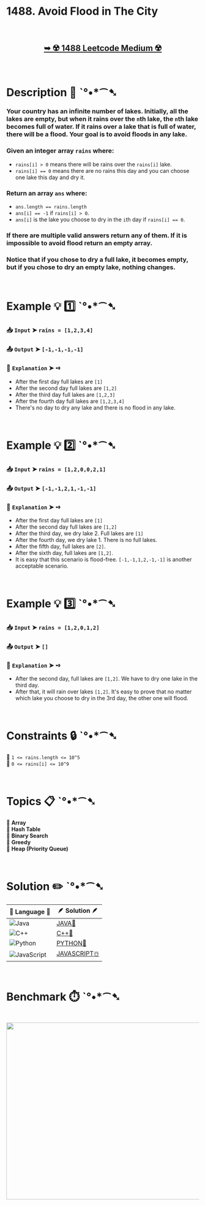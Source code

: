 # 1488. Avoid Flood in The City

</br>

<h2 align="center"> 

<a href="https://leetcode.com/problems/avoid-flood-in-the-city/description/?envType=daily-question&envId=2025-10-07"><strong>➥ ☢️ 1488 Leetcode Medium ☢️ </strong></a>
</h2>

</br>

# Description 📜 ˋ°•*⁀➷

### Your country has an infinite number of lakes. Initially, all the lakes are empty, but when it rains over the `n`th lake, the `n`th lake becomes full of water. If it rains over a lake that is full of water, there will be a flood. Your goal is to avoid floods in any lake.

### Given an integer array `rains` where:

- `rains[i] > 0` means there will be rains over the `rains[i]` lake.
- `rains[i] == 0` means there are no rains this day and you can choose one lake this day and dry it.

### Return an array `ans` where:

- `ans.length == rains.length`
- `ans[i] == -1` if `rains[i] > 0`.
- `ans[i]` is the lake you choose to dry in the `i`th day if `rains[i] == 0`.

### If there are multiple valid answers return any of them. If it is impossible to avoid flood return an empty array.

### Notice that if you chose to dry a full lake, it becomes empty, but if you chose to dry an empty lake, nothing changes.

</br>

# Example 💡 1️⃣ ˋ°•*⁀➷

  ### 📥 `Input`  ➤ `rains = [1,2,3,4]`

  ### 📤 `Output`  ➤ `[-1,-1,-1,-1]`

  ### 🔦 `Explanation`  ➤ ➺

  - After the first day full lakes are `[1]`
  - After the second day full lakes are `[1,2]`
  - After the third day full lakes are `[1,2,3]`
  - After the fourth day full lakes are `[1,2,3,4]`
  - There's no day to dry any lake and there is no flood in any lake.

</br>

# Example 💡 2️⃣ ˋ°•*⁀➷

  ### 📥 `Input`  ➤ `rains = [1,2,0,0,2,1]`

  ### 📤 `Output`  ➤ `[-1,-1,2,1,-1,-1]`

  ### 🔦 `Explanation`  ➤ ➺

  - After the first day full lakes are `[1]`
  - After the second day full lakes are `[1,2]`
  - After the third day, we dry lake 2. Full lakes are `[1]`
  - After the fourth day, we dry lake 1. There is no full lakes.
  - After the fifth day, full lakes are `[2]`.
  - After the sixth day, full lakes are `[1,2]`.
  - It is easy that this scenario is flood-free. `[-1,-1,1,2,-1,-1]` is another acceptable scenario.

</br>

# Example 💡 3️⃣ ˋ°•*⁀➷

  ### 📥 `Input`  ➤ `rains = [1,2,0,1,2]`

  ### 📤 `Output`  ➤ `[]`

  ### 🔦 `Explanation`  ➤ ➺

  - After the second day, full lakes are `[1,2]`. We have to dry one lake in the third day.
  - After that, it will rain over lakes `[1,2]`. It's easy to prove that no matter which lake you choose to dry in the 3rd day, the other one will flood.

</br>

# Constraints 🔒 ˋ°•*⁀➷

🔹 `1 <= rains.length <= 10^5` </br>
🔹 `0 <= rains[i] <= 10^9` </br>

</br>

# Topics 📋 ˋ°•*⁀➷

🔸 **Array** </br>
🔸 **Hash Table** </br>
🔸 **Binary Search** </br>
🔸 **Greedy** </br>
🔸 **Heap (Priority Queue)** </br>

</br>

# Solution ✏️ ˋ°•*⁀➷

| 📒 Language 📒  | 🪶 Solution 🪶 |
| ------------- | ------------- |
|  ![Java](https://img.shields.io/badge/java-%23ED8B00.svg?style=for-the-badge&logo=openjdk&logoColor=white)  | [JAVA🍁](https://github.com/Prakhar-002/LEETCODE/blob/main/%F0%9F%8D%84%20Daily%20Challenge%202025%20%F0%9F%8D%B3/%F0%9F%94%AC%20Examine%20Thoroughly%20%F0%9F%A7%AC/10%20Oct%20%F0%9F%9B%95/07%20-%2010%20-%202025%20---%201488.%20Avoid%20Flood%20in%20The%20City%20%20%E2%98%83%EF%B8%8F%20%F0%9F%8D%81%20%F0%9F%8D%B0%20%F0%9F%8E%B2/%F0%9F%8D%81JAVA%20-%201488.%20Avoid%20Flood%20in%20The%20City.java) |
|  ![C++](https://img.shields.io/badge/c++-%2300599C.svg?style=for-the-badge&logo=c%2B%2B&logoColor=white)  | [C++🎲](https://github.com/Prakhar-002/LEETCODE/blob/main/%F0%9F%8D%84%20Daily%20Challenge%202025%20%F0%9F%8D%B3/%F0%9F%94%AC%20Examine%20Thoroughly%20%F0%9F%A7%AC/10%20Oct%20%F0%9F%9B%95/07%20-%2010%20-%202025%20---%201488.%20Avoid%20Flood%20in%20The%20City%20%20%E2%98%83%EF%B8%8F%20%F0%9F%8D%81%20%F0%9F%8D%B0%20%F0%9F%8E%B2/%F0%9F%8E%B2CPP%20-%201488.%20Avoid%20Flood%20in%20The%20City.cpp)  |
|  ![Python](https://img.shields.io/badge/python-3670A0?style=for-the-badge&logo=python&logoColor=ffdd54)    | [PYTHON🍰](https://github.com/Prakhar-002/LEETCODE/blob/main/%F0%9F%8D%84%20Daily%20Challenge%202025%20%F0%9F%8D%B3/%F0%9F%94%AC%20Examine%20Thoroughly%20%F0%9F%A7%AC/10%20Oct%20%F0%9F%9B%95/07%20-%2010%20-%202025%20---%201488.%20Avoid%20Flood%20in%20The%20City%20%20%E2%98%83%EF%B8%8F%20%F0%9F%8D%81%20%F0%9F%8D%B0%20%F0%9F%8E%B2/%F0%9F%8D%B0PYTHON%20-%201488.%20Avoid%20Flood%20in%20The%20City.py) |
| ![JavaScript](https://img.shields.io/badge/javascript-%23323330.svg?style=for-the-badge&logo=javascript&logoColor=%23F7DF1E)   | [JAVASCRIPT☃️](https://github.com/Prakhar-002/LEETCODE/blob/main/%F0%9F%8D%84%20Daily%20Challenge%202025%20%F0%9F%8D%B3/%F0%9F%94%AC%20Examine%20Thoroughly%20%F0%9F%A7%AC/10%20Oct%20%F0%9F%9B%95/07%20-%2010%20-%202025%20---%201488.%20Avoid%20Flood%20in%20The%20City%20%20%E2%98%83%EF%B8%8F%20%F0%9F%8D%81%20%F0%9F%8D%B0%20%F0%9F%8E%B2/%E2%98%83%EF%B8%8FJAVASCRIPT%20-%201488.%20Avoid%20Flood%20in%20The%20City.js) |

</br>

# Benchmark ⏱️ ˋ°•*⁀➷

<h1  align="center" >

<img src ="https://github.com/user-attachments/assets/9d50426d-6ef8-47de-ab00-55649cb76513" width = "700px" height="462px" />

</h1>
